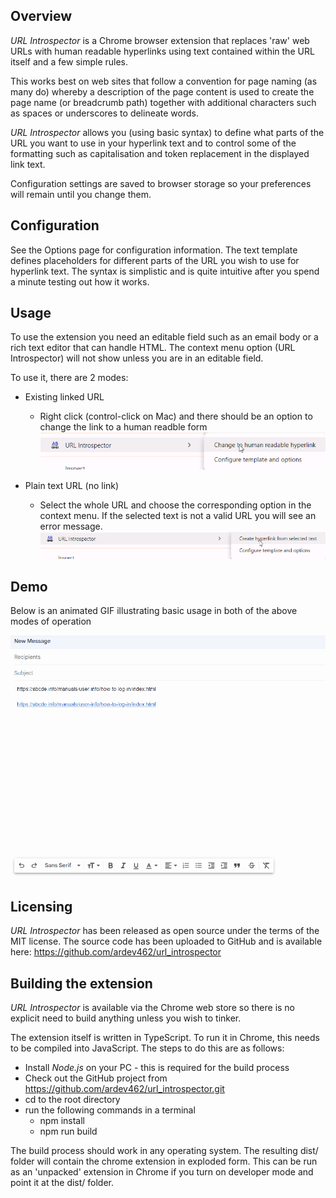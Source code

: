 ## Overview
*URL Introspector* is a Chrome browser extension that replaces 'raw' web URLs with human readable hyperlinks using text contained within the URL itself and a few simple rules.

This works best on web sites that follow a convention for page naming (as many do) whereby a description of the page content is used to create the page name (or breadcrumb path) together with additional characters such as spaces or underscores to delineate words.

*URL Introspector* allows you (using basic syntax) to define what parts of the URL you want to use in your hyperlink text and to control some of the formatting such as capitalisation and token replacement in the displayed link text.

Configuration settings are saved to browser storage so your preferences will remain until you change them.

## Configuration
See the Options page for configuration information. The text template defines placeholders for different parts of the URL you wish to use for hyperlink text. The syntax is simplistic and is quite intuitive after you spend a minute testing out how it works. 

## Usage
To use the extension you need an editable field such as an email body or a rich text editor that can handle HTML.
The context menu option (URL Introspector) will not show unless you are in an editable field.

To use it, there are 2 modes:
- Existing linked URL 
    - Right click (control-click on Mac) and there should be an option to change the link to a human readble form
![Existing link](screenshots/url_introspector_Link.png "Existing link")

- Plain text URL (no link)
    - Select the whole URL and choose the corresponding option in the context menu. If the selected text is not a valid URL you will see an error message.
![Selected text](screenshots/url_introspector_SelectedText.png "Selected text")

## Demo
Below is an animated GIF illustrating basic usage in both of the above modes of operation

![Demo](screenshots/url_introspector_usage.gif "Demo")


## Licensing
*URL Introspector* has been released as open source under the terms of the MIT license.
The source code has been uploaded to GitHub and is available here: https://github.com/ardev462/url_introspector

## Building the extension
*URL Introspector* is available via the Chrome web store so there is no explicit need to build anything unless you wish to tinker.

The extension itself is written in TypeScript. To run it in Chrome, this needs to be compiled into JavaScript.
The steps to do this are as follows:
- Install *Node.js* on your PC - this is required for the build process
- Check out the GitHub project from https://github.com/ardev462/url_introspector.git
- cd to the root directory
- run the following commands in a terminal 
  - npm install
  - npm run build

The build process should work in any operating system. The resulting dist/ folder will contain the chrome extension in exploded form. This can be run as an 'unpacked' extension in Chrome if you turn on developer mode and point it at the dist/ folder.